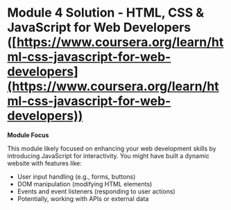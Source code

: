 # Module 4 Solution - HTML, CSS & JavaScript for Web Developers ([https://www.coursera.org/learn/html-css-javascript-for-web-developers](https://www.coursera.org/learn/html-css-javascript-for-web-developers))

**Module Focus**

This module likely focused on enhancing your web development skills by introducing JavaScript for interactivity. You might have built a dynamic website with features like:

* User input handling (e.g., forms, buttons)
* DOM manipulation (modifying HTML elements)
* Events and event listeners (responding to user actions)
* Potentially, working with APIs or external data


